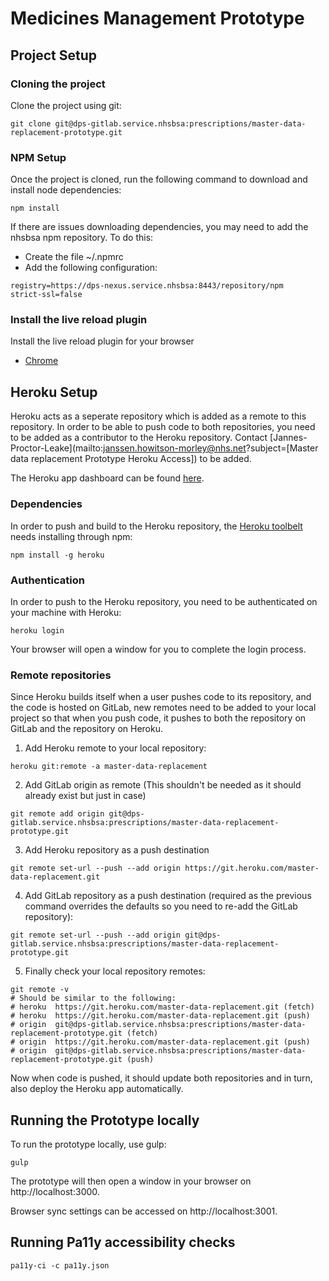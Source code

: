 # Medicines Management Prototype

## Project Setup
### Cloning the project
Clone the project using git:
```shell
git clone git@dps-gitlab.service.nhsbsa:prescriptions/master-data-replacement-prototype.git
```
### NPM Setup
Once the project is cloned, run the following command to download and install node dependencies:
```shell
npm install
```
If there are issues downloading dependencies, you may need to add the nhsbsa npm repository.
To do this:
- Create the file ~/.npmrc
- Add the following configuration:
```shell
registry=https://dps-nexus.service.nhsbsa:8443/repository/npm
strict-ssl=false
```

### Install the live reload plugin
Install the live reload plugin for your browser
* [Chrome](https://chrome.google.com/webstore/detail/livereload/jnihajbhpnppcggbcgedagnkighmdlei/related)

## Heroku Setup
Heroku acts as a seperate repository which is added as a remote to this repository.
In order to be able to push code to both repositories, you need to be added as a contributor to
the Heroku repository. Contact [Jannes-Proctor-Leake](mailto:janssen.howitson-morley@nhs.net?subject=[Master data replacement Prototype Heroku Access]) to be added.

The Heroku app dashboard can be found [here](https://dashboard.heroku.com/apps/master-data-replacement-prototype).
### Dependencies
In order to push and build to the Heroku repository, the [Heroku toolbelt](https://devcenter.heroku.com/articles/heroku-cli) 
needs installing through npm:
```shell
npm install -g heroku
```

### Authentication
In order to push to the Heroku repository, you need to be authenticated on your machine with Heroku:
```shell
heroku login
```

Your browser will open a window for you to complete the login process.

### Remote repositories
Since Heroku builds itself when a user pushes code to its repository, and the code is hosted on GitLab,
new remotes need to be added to your local project so that when you push code, it pushes to both
the repository on GitLab and the repository on Heroku.

1. Add Heroku remote to your local repository:
```shell
heroku git:remote -a master-data-replacement
```
2. Add GitLab origin as remote (This shouldn't be needed as it should already exist but just in case)
```shell
git remote add origin git@dps-gitlab.service.nhsbsa:prescriptions/master-data-replacement-prototype.git
```
3. Add Heroku repository as a push destination
```shell
git remote set-url --push --add origin https://git.heroku.com/master-data-replacement.git
```
4. Add GitLab repository as a push destination (required as the previous command overrides 
   the defaults so you need to re-add the GitLab repository):
```shell
git remote set-url --push --add origin git@dps-gitlab.service.nhsbsa:prescriptions/master-data-replacement-prototype.git
```
5. Finally check your local repository remotes:
```shell
git remote -v
# Should be similar to the following:
# heroku  https://git.heroku.com/master-data-replacement.git (fetch)
# heroku  https://git.heroku.com/master-data-replacement.git (push)
# origin  git@dps-gitlab.service.nhsbsa:prescriptions/master-data-replacement-prototype.git (fetch)
# origin  https://git.heroku.com/master-data-replacement.git (push)
# origin  git@dps-gitlab.service.nhsbsa:prescriptions/master-data-replacement-prototype.git (push)
```

Now when code is pushed, it should update both repositories and in turn, also deploy the Heroku app
automatically.

## Running the Prototype locally
To run the prototype locally, use gulp:
```shell
gulp
```

The prototype will then open a window in your browser on http://localhost:3000.

Browser sync settings can be accessed on http://localhost:3001.

## Running Pa11y accessibility checks
 
```shell
pa11y-ci -c pa11y.json
```
